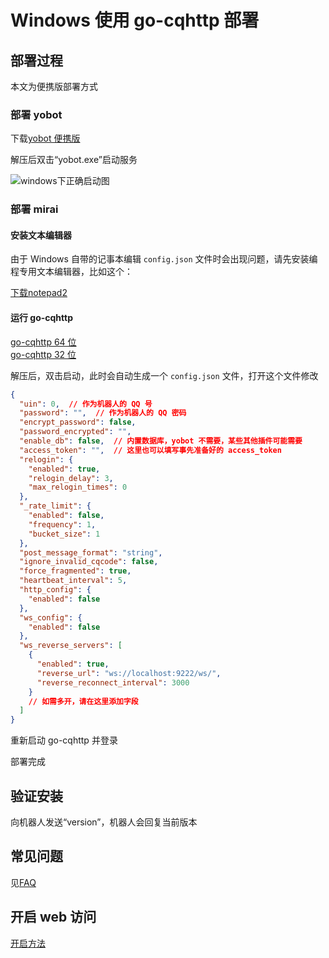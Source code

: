 # Windows 使用 go-cqhttp 部署

## 部署过程

本文为便携版部署方式

### 部署 yobot

下载[yobot 便携版](https://yobot.lanzous.com/b00nlr3ni)

解压后双击“yobot.exe”启动服务

![windows下正确启动图](https://img.yobot.win/yobot/aaf38d1a5cbc1c87.jpg)

### 部署 mirai

#### 安装文本编辑器

由于 Windows 自带的记事本编辑 `config.json` 文件时会出现问题，请先安装编程专用文本编辑器，比如这个：

[下载notepad2](http://www.flos-freeware.ch/zip/Notepad2_4.2.25_x64.exe)

#### 运行 go-cqhttp

[go-cqhttp 64 位](https://github.com/Mrs4s/go-cqhttp/releases/download/v0.9.25/go-cqhttp-v0.9.25-windows-amd64.zip)  
[go-cqhttp 32 位](https://github.com/Mrs4s/go-cqhttp/releases/download/v0.9.25/go-cqhttp-v0.9.25-windows-386.zip)

解压后，双击启动，此时会自动生成一个 `config.json` 文件，打开这个文件修改

```json
{
  "uin": 0,  // 作为机器人的 QQ 号
  "password": "",  // 作为机器人的 QQ 密码
  "encrypt_password": false,
  "password_encrypted": "",
  "enable_db": false,  // 内置数据库，yobot 不需要，某些其他插件可能需要
  "access_token": "",  // 这里也可以填写事先准备好的 access_token
  "relogin": {
    "enabled": true,
    "relogin_delay": 3,
    "max_relogin_times": 0
  },
  "_rate_limit": {
    "enabled": false,
    "frequency": 1,
    "bucket_size": 1
  },
  "post_message_format": "string",
  "ignore_invalid_cqcode": false,
  "force_fragmented": true,
  "heartbeat_interval": 5,
  "http_config": {
    "enabled": false
  },
  "ws_config": {
    "enabled": false
  },
  "ws_reverse_servers": [
    {
      "enabled": true,
      "reverse_url": "ws://localhost:9222/ws/",
      "reverse_reconnect_interval": 3000
    }
    // 如需多开，请在这里添加字段
  ]
}
```

重新启动 go-cqhttp 并登录

部署完成

## 验证安装

向机器人发送“version”，机器人会回复当前版本

## 常见问题

见[FAQ](../usage/faq.md)

## 开启 web 访问

[开启方法](../usage/web-mode.md)
